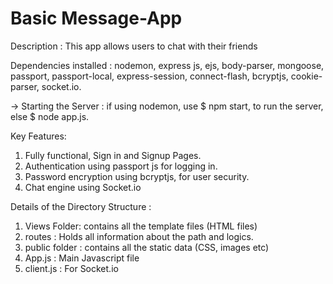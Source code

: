 # Basic Message-App
Description : This app allows users to chat with their friends

Dependencies installed : nodemon, express js, ejs, body-parser, mongoose, passport, passport-local, express-session, connect-flash, bcryptjs, cookie-parser, socket.io.

-> Starting the Server : if using nodemon, use $ npm start, to run the server, else $ node app.js.

Key Features: 
1. Fully functional, Sign in and Signup Pages.
2. Authentication using passport js for logging in.
3. Password encryption using bcryptjs, for user security.
4. Chat engine using Socket.io

Details of the Directory Structure : 

1. Views Folder: contains all the template files (HTML files) 
2. routes : Holds all information about the path and logics.
3. public folder : contains all the static data (CSS, images etc)
4. App.js : Main Javascript file
5. client.js : For Socket.io

